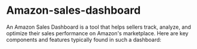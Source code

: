 # Amazon-sales-dashboard
 An Amazon Sales Dashboard is a tool that helps sellers track, analyze, and optimize their sales performance on Amazon's marketplace. Here are key components and features typically found in such a dashboard:
